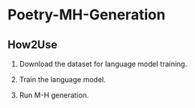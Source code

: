 # Poetry-MH-Generation

## How2Use

1. Download the dataset for language model training.

2. Train the language model.

3. Run M-H generation.
